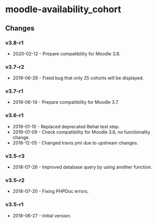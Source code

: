 moodle-availability_cohort
==========================

Changes
-------

### v3.8-r1

* 2020-02-12 - Prepare compatibility for Moodle 3.8.

### v3.7-r2

* 2019-06-26 - Fixed bug that only 25 cohorts will be displayed.

### v3.7-r1

* 2019-06-14 - Prepare compatibility for Moodle 3.7.

### v3.6-r1

* 2019-01-10 - Replaced deprecated Behat test step.
* 2019-01-09 - Check compatibility for Moodle 3.6, no functionality change.
* 2018-12-05 - Changed travis.yml due to upstream changes.

### v3.5-r3

* 2018-07-26 - Improved database query by using another function.

### v3.5-r2

* 2018-07-20 - Fixing PHPDoc errors.

### v3.5-r1

* 2018-06-27 - Initial version.
